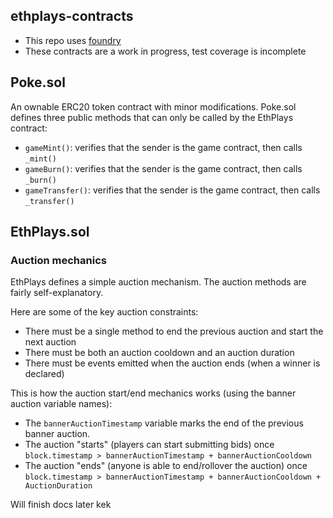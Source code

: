 ## ethplays-contracts

- This repo uses [foundry](https://github.com/foundry-rs/foundry)
- These contracts are a work in progress, test coverage is incomplete

## Poke.sol

An ownable ERC20 token contract with minor modifications.
Poke.sol defines three public methods that can only be called by the EthPlays contract:

- `gameMint()`: verifies that the sender is the game contract, then calls `_mint()`
- `gameBurn()`: verifies that the sender is the game contract, then calls `_burn()`
- `gameTransfer()`: verifies that the sender is the game contract, then calls `_transfer()`

## EthPlays.sol

### Auction mechanics

EthPlays defines a simple auction mechanism. The auction methods are fairly self-explanatory.

Here are some of the key auction constraints:

- There must be a single method to end the previous auction and start the next auction
- There must be both an auction cooldown and an auction duration
- There must be events emitted when the auction ends (when a winner is declared)

This is how the auction start/end mechanics works (using the banner auction variable names):

- The `bannerAuctionTimestamp` variable marks the end of the previous banner auction.
- The auction "starts" (players can start submitting bids) once `block.timestamp > bannerAuctionTimestamp + bannerAuctionCooldown`
- The auction "ends" (anyone is able to end/rollover the auction) once `block.timestamp > bannerAuctionTimestamp + bannerAuctionCooldown + AuctionDuration`

Will finish docs later kek
